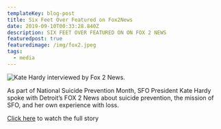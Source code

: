 ```yaml
---
templateKey: blog-post
title: Six Feet Over Featured on Fox2News
date: 2019-09-10T00:33:28.840Z
description: SIX FEET OVER FEATURED ON ON FOX 2 NEWS
featuredpost: true
featuredimage: /img/fox2.jpeg
tags:
  - media
---
```

![Kate Hardy interviewed by Fox 2 News.](/img/fox2.jpeg)

As part of National Suicide Prevention Month, SFO President Kate Hardy spoke with Detroit’s FOX 2 News about suicide prevention, the mission of SFO, and her own experience with loss.

[Click here](https://www.fox2detroit.com/news/detroit-based-six-feet-over-founder-uses-personal-pain-to-help-prevent-suicide) to watch the full story
